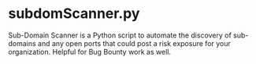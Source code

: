 # subdomScanner.py
Sub-Domain Scanner is a Python script to automate the discovery of sub-domains and any open ports that could post a risk exposure for your organization. Helpful for Bug Bounty work as well.
